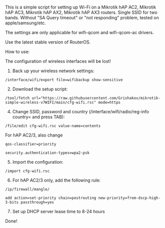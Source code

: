 
This is a simple script for setting up Wi-Fi on a Mikrotik hAP AC2, Mikrotik hAP AC3, Mikrotik hAP AX2, Mikrotik hAP AX3 routers. 
Single SSID for two bands. Without "SA Query timeout" or "not responding" problem, tested on apple/samsung/etc.

The settings are only applicable for wifi-qcom and wifi-qcom-ac drivers.

Use the latest stable version of RouterOS.

How to use:

The configuration of wireless interfaces will be lost!

1. Back up your wireless network settings:
```
/interface/wifi/export file=wifibackup show-sensitive
```

2. Download the setup script:
```
/tool/fetch url="https://raw.githubusercontent.com/Grishakov/mikrotik-simple-wireless-v7WIFI/main/cfg-wifi.rsc" mode=https
```

4. Change SSID, password and country (/interface/wifi/radio/reg-info country= and press TAB):
```
/file/edit cfg-wifi.rsc value-name=contents
```
For hAP AC2/3, also change 
```
qos-classifier=priority
```
```
security.authentication-types=wpa2-psk
```

5. Import the configuration:
```
/import cfg-wifi.rsc
```

6. For hAP AC2/3 only, add the following rule:
```
/ip/firewall/mangle/
```
```
add action=set-priority chain=postrouting new-priority=from-dscp-high-3-bits passthrough=yes
```

7. Set up DHCP server lease time to 8-24 hours

Done!
